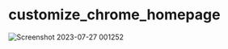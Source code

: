 # customize_chrome_homepage
![Screenshot 2023-07-27 001252](https://github.com/SuryaVamsi160703/portfolio_website/assets/119938692/085e3a48-1db0-4b9a-bac0-8d4f6b896eb9)
